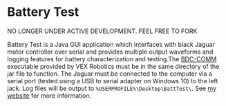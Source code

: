 # Battery Test
NO LONGER UNDER ACTIVE DEVELOPMENT. FEEL FREE TO FORK

Battery Test is a Java GUI application which interfaces with black Jaguar motor controller over serial and provides multiple output waveforms and logging features for battery characterization and testing.The [BDC-COMM](http://content.vexrobotics.com/downloads/217-3367-VEXpro_Jaguar_BDC-COMM-107.zip) executable provided by VEX Robotics must be in the same directory of the jar file to function. The Jaguar must be connected to the computer via a serial port (tested using a USB to serial adapter on Windows 10) to the left jack. Log files will be output to `%USERPROFILE%\Desktop\BattTest\`. See [my website](http://dev.17acr.com/battery-test) for more information.
